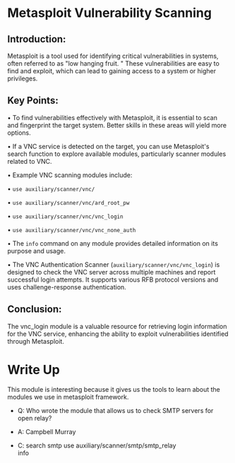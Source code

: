 # Metasploit Vulnerability Scanning 

## Introduction: 
Metasploit is a tool used for identifying critical vulnerabilities in systems, often referred to as "low hanging fruit. " These vulnerabilities are easy to find and exploit, which can lead to gaining access to a system or higher privileges. 

## Key Points: 

• To find vulnerabilities effectively with Metasploit, it is essential to scan and fingerprint the target system. Better skills in these areas will yield more options. 

• If a VNC service is detected on the target, you can use Metasploit's search function to explore available modules, particularly scanner modules related to VNC. 

• Example VNC scanning modules include:

• `use auxiliary/scanner/vnc/` 

• `use auxiliary/scanner/vnc/ard_root_pw` 

• `use auxiliary/scanner/vnc/vnc_login`

• `use auxiliary/scanner/vnc/vnc_none_auth` 

• The `info` command on any module provides detailed information on its purpose and usage. 

• The VNC Authentication Scanner (`auxiliary/scanner/vnc/vnc_login`) is designed to check the VNC server across multiple machines and report successful login attempts. It supports various RFB protocol versions and uses challenge-response authentication. 

## Conclusion: 
The vnc_login module is a valuable resource for retrieving login information for the VNC service, enhancing the ability to exploit vulnerabilities identified through Metasploit.

# Write Up

This module is interesting because it gives us the tools to learn about the modules we use in metasploit framework.

- Q: Who wrote the module that allows us to check SMTP servers for open relay?

- A: Campbell Murray

- C: search smtp 
     use auxiliary/scanner/smtp/smtp_relay  
     info